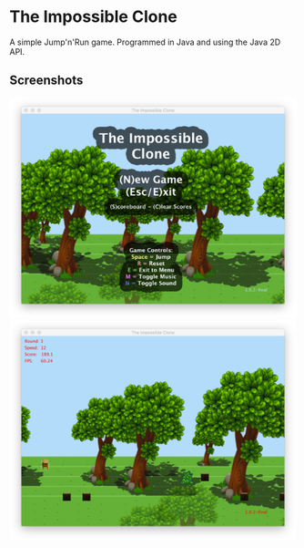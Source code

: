 The Impossible Clone
========================

A simple Jump'n'Run game. Programmed in Java and using the Java 2D API.


Screenshots
---
![Menu Screenshot](screenshots/impclone1.png?raw=true "Menu")
![Game Screenshot](screenshots/impclone4.png?raw=true "Game")
